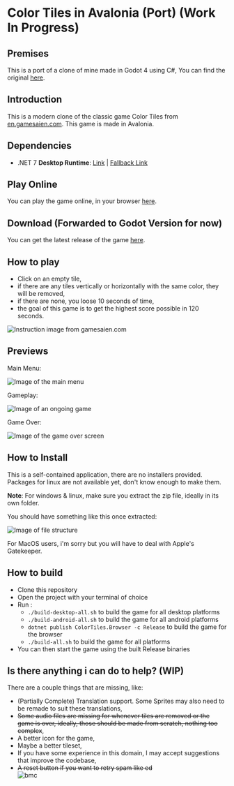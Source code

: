 # Color Tiles in Avalonia (Port) (Work In Progress)

## Premises

This is a port of a clone of mine made in Godot 4 using C#, You can find the original [here](https://github.com/Mrcubix/Color-Tiles).

## Introduction

This is a modern clone of the classic game Color Tiles from [en.gamesaien.com](https://en.gamesaien.com/).
This game is made in Avalonia.

## Dependencies

- .NET 7 **Desktop Runtime**: [Link](https://dotnet.microsoft.com/en-us/download/dotnet/7.0#runtime-desktop-7.0.10:~:text=x86-,.NET%20Desktop%20Runtime,-7.0.10) | [Fallback Link](https://dotnet.microsoft.com/en-us/download/dotnet/7.0)

## Play Online

You can play the game online, in your browser [here](https://mrcubix.github.io/Color-Tiles.Avalonia/).

## Download (Forwarded to Godot Version for now)

You can get the latest release of the game [here](https://github.com/Mrcubix/Color-Tiles/releases/latest).

## How to play

- Click on an empty tile,
- if there are any tiles vertically or horizontally with the same color, they will be removed,
- if there are none, you loose 10 seconds of time,
- the goal of this game is to get the highest score possible in 120 seconds.

![Instruction image from gamesaien.com](https://en.gamesaien.com/game/color_tiles/color_tiles_zu01.png)

## Previews

Main Menu:

![Image of the main menu](https://i.imgur.com/nR1o1Gd.png)

Gameplay:

![Image of an ongoing game](https://i.imgur.com/uUooXwI.png)

Game Over:

![Image of the game over screen](https://i.imgur.com/975m1ft.png)

## How to Install

This is a self-contained application, there are no installers provided.
Packages for linux are not available yet, don't know enough to make them.

**Note**: For windows & linux, make sure you extract the zip file, ideally in its own folder.

You should have something like this once extracted:

![Image of file structure](https://i.imgur.com/GjcVF8N.png)

For MacOS users, i'm sorry but you will have to deal with Apple's Gatekeeper.

## How to build

- Clone this repository
- Open the project with your terminal of choice
- Run :
    - `./build-desktop-all.sh` to build the game for all desktop platforms
    - `./build-android-all.sh` to build the game for all android platforms
    - `dotnet publish ColorTiles.Browser -c Release` to build the game for the browser
    - `./build-all.sh` to build the game for all platforms
- You can then start the game using the built Release binaries

## Is there anything i can do to help? (WIP)

There are a couple things that are missing, like:

- (Partially Complete) Translation support.
Some Sprites may also need to be remade to suit these translations,
- ~~Some audio files are missing for whenever tiles are removed or the game is over, ideally, those should be made from scratch, nothing too complex~~,
- A better icon for the game,
- Maybe a better tileset,
- If you have some experience in this domain, I may accept suggestions that improve the codebase,
- ~~A reset button if you want to retry spam like ed~~   
![bmc](https://cdn.7tv.app/emote/643ce6a2ce9e08be709d62c1/4x.webp)
